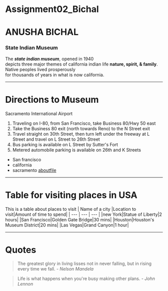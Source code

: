 # Assignment02_Bichal
# ANUSHA BICHAL
### State Indian Museum
The ***state indian museum***, opened in 1940 <br>depicts three major themes  of california indian life **nature, spirit, & family**. Native peoples lived prosperously <br>for thousands of years in what is now california.
_ _ _
# Directions to Museum
Sacramento International Airport
1. Traveling on I-80, from San Francisco, take Business 80/Hwy 50 east
2. Take the Business 80 exit (north towards Reno) to the N Street exit
3. Travel straight on 30th Street, then turn left under the freeway at L Street and travel on L Street to 26th Street
4. Bus parking is available on L Street by Sutter's Fort
5. Metered automobile parking is available on 26th and K Streets
- San francisco
- california
- sacramento
[aboutfile](AboutMe.md)
_ _ _
# Table for visiting places in USA 
This is a table about places to visit
| Name of a city |Location to visit|Amount of time to spend|
| --- | --- | --- |
|new York|Statue of Liberty|2 hours|
|San Francisco|Golden Gate Bridge|30 mins|
|Houston|Houston's Museum District|20 mins|
|Las Vegas|Grand Canyon|1 hour|
_ _ _
# Quotes
>The greatest glory in living lisses not in never falling, but in rising every time we fall. - *Nelson Mandela*

>Life is what happens when you're busy making other plans. - *John Lennon*